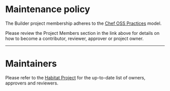 # Maintenance policy

The Builder project membership adheres to the [Chef OSS Practices](https://github.com/chef/chef-oss-practices/blob/master/project-membership.md) model.

Please review the Project Members section in the link above for details on how to become a contributor, reviewer, approver or project owner.

---

# Maintainers

Please refer to the [Habitat Project](https://github.com/chef/chef-oss-practices/blob/master/projects/habitat.md) for the up-to-date list of owners, approvers and reviewers.
